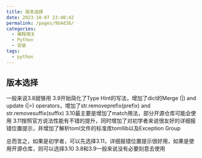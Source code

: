 ```yaml
---
title: 版本选择
date: 2023-10-07 23:40:42
permalink: /pages/9b4d36/
categories:
  - 编程相关
  - Python
  - 安装
tags:
  - python
---
```


## 版本选择

一般来说3.8就够用
3.9开始简化了Type Hint的写法，增加了dict的Merge (|) and update (|=) operators，增加了str.removeprefix(prefix) and str.removesuffix(suffix)
3.10最主要是增加了match用法，部分开源仓库可能会使用
3.11按照官方说法性能有不错的提升，同时增加了对初学者来说很友好的详细报错位置提示，并增加了解析toml文件的标准库tomllib以及Exception Group

总而言之，如果是初学者，可以先选择3.11，详细报错位置提示很好用，如果是使用开源仓库，则可以选择3.10
3.8和3.9一般来说没有必要刻意去使用

